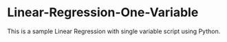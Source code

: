 # Linear-Regression-One-Variable

This is a sample Linear Regression with single variable script using Python.

